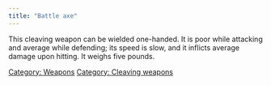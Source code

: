 ```yaml
---
title: "Battle axe"
---
```


This cleaving weapon can be wielded one-handed. It is poor while
attacking and average while defending; its speed is slow, and it
inflicts average damage upon hitting. It weighs five pounds.

[Category: Weapons](Category:_Weapons "wikilink") [Category: Cleaving
weapons](Category:_Cleaving_weapons "wikilink")